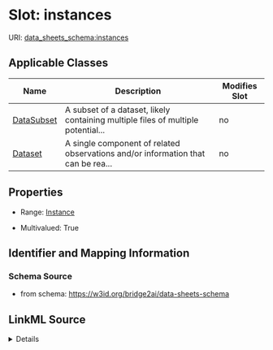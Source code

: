 

# Slot: instances

URI: [data_sheets_schema:instances](https://w3id.org/bridge2ai/data-sheets-schema/instances)



<!-- no inheritance hierarchy -->





## Applicable Classes

| Name | Description | Modifies Slot |
| --- | --- | --- |
| [DataSubset](DataSubset.md) | A subset of a dataset, likely containing multiple files of multiple potential... |  no  |
| [Dataset](Dataset.md) | A single component of related observations and/or information that can be rea... |  no  |







## Properties

* Range: [Instance](Instance.md)

* Multivalued: True





## Identifier and Mapping Information







### Schema Source


* from schema: https://w3id.org/bridge2ai/data-sheets-schema




## LinkML Source

<details>
```yaml
name: instances
from_schema: https://w3id.org/bridge2ai/data-sheets-schema
rank: 1000
multivalued: true
alias: instances
owner: Dataset
domain_of:
- Dataset
range: Instance

```
</details>